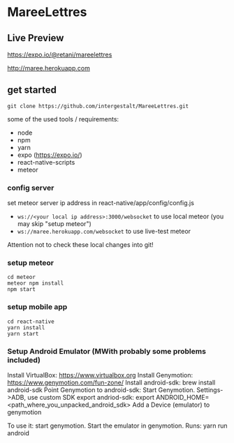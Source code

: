 # MareeLettres

## Live Preview
https://expo.io/@retani/mareelettres

http://maree.herokuapp.com

## get started

`git clone https://github.com/intergestalt/MareeLettres.git`

some of the used tools / requirements:

- node
- npm
- yarn
- expo (https://expo.io/)
- react-native-scripts
- meteor

### config server
set meteor server ip address in react-native/app/config/config.js

- `ws://<your local ip address>:3000/websocket` to use local meteor (you may skip "setup meteor")
- `ws://maree.herokuapp.com/websocket` to use live-test meteor

Attention not to check these local changes into git!

### setup meteor
```
cd meteor
meteor npm install
npm start
```
### setup mobile app
```
cd react-native
yarn install
yarn start
```

### Setup Android Emulator (MWith probably some problems included)
Install VirtualBox: https://www.virtualbox.org
Install Genymotion: https://www.genymotion.com/fun-zone/
Install android-sdk: brew install android-sdk
Point Genymotion to android-sdk: Start Genymotion. Settings->ADB, use custom SDK
export andriod-sdk: export ANDROID_HOME=<path_where_you_unpacked_android_sdk>
Add a Device (emulator) to genymotion

To use it: start genymotion. Start the emulator in genymotion. Runs: yarn run android
